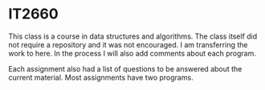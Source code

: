 # IT2660

This class is a course in data structures and algorithms.  The class itself did not require a repository and it was not encouraged.  I am transferring the work to here.  In the process I will also add comments about each program.

Each assignment also had a list of questions to be answered about the current material.  Most assignments have two programs.

